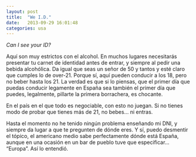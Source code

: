 ```yaml
---
layout: post
title:  "We I.D."
date:   2013-09-29 16:01:48
categories: usa
---
```


*Can I see your ID?*

Aquí son muy estrictos con el alcohol. En muchos lugares necesitarás presentar tu carnet de identidad antes de entrar, y siempre al pedir una bebida alcohólica. Da igual que seas un señor de 50 y tantos y esté claro que cumples lo de over-21. Porque sí, aquí pueden conducir a los 18, pero no beber hasta los 21. La verdad es que si lo piensas, que el primer día que puedas conducir legamente en España sea también el primer día que puedes, legalmente, pillarte la primera borrachera, es chocante.

En el país en el que todo es negociable, con esto no juegan. Si no tienes modo de probar que tienes más de 21, no bebes… ni entras.

Hasta el momento no he tenido ningún problema enseñando mi DNI, y siempre da lugar a que te pregunten de dónde eres. Y sí, puedo desmentir el tópico, el americano medio sabe perfectamente dónde está España, aunque en una ocasión en un bar de pueblo tuve que especificar… “Europa”. Así lo entendió.